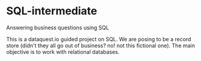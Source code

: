 # SQL-intermediate

Answering business questions using SQL

This is a dataquest.io guided project on SQL. We are posing to be a record store (didn't they all go out of business? no! not this fictional one).
The main objective is to work with relational databases.
